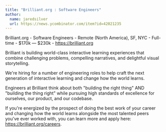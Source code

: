```yaml
---
title: "Brilliant.org : Software Engineers"
author:
  name: jaredsilver
  url: https://news.ycombinator.com/item?id=42021235
---
```

Brilliant.org - Software Engineers - Remote (North America), SF, NYC - Full-time - $170k — $230k - <a href="https:&#x2F;&#x2F;brilliant.org" rel="nofollow">https:&#x2F;&#x2F;brilliant.org</a>

Brilliant is building world-class interactive learning experiences that combine challenging problems, compelling narratives, and delightful visual storytelling.

We&#x27;re hiring for a number of engineering roles to help craft the next generation of interactive learning and change how the world learns.

Engineers at Brilliant think about both &quot;building the right thing&quot; AND &quot;building the thing right&quot; while pursuing high standards of excellence for ourselves, our product, and our codebase.

If you&#x27;re energized by the prospect of doing the best work of your career and changing how the world learns alongside the most talented peers you&#x27;ve ever worked with, you can learn more and apply here: <a href="https:&#x2F;&#x2F;brilliant.org&#x2F;careers" rel="nofollow">https:&#x2F;&#x2F;brilliant.org&#x2F;careers</a>.
<JobApplication />
